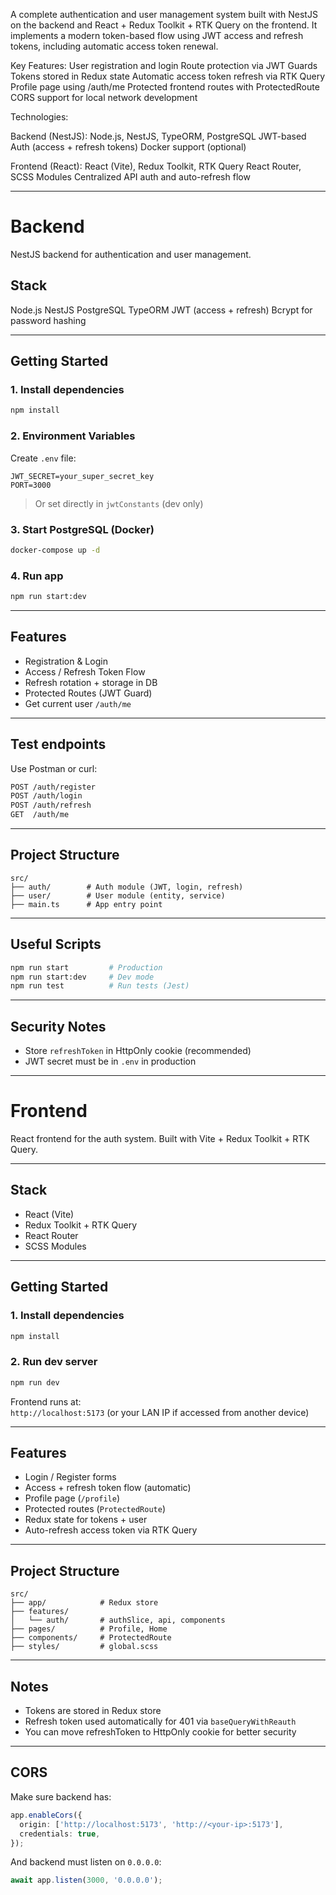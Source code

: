 A complete authentication and user management system built with NestJS on the backend and React + Redux Toolkit + RTK Query on the frontend. It implements a modern token-based flow using JWT access and refresh tokens, including automatic access token renewal.

Key Features:
User registration and login
Route protection via JWT Guards
Tokens stored in Redux state
Automatic access token refresh via RTK Query
Profile page using /auth/me
Protected frontend routes with ProtectedRoute
CORS support for local network development


Technologies:

Backend (NestJS):
Node.js, NestJS, TypeORM, PostgreSQL
JWT-based Auth (access + refresh tokens)
Docker support (optional)

Frontend (React):
React (Vite), Redux Toolkit, RTK Query
React Router, SCSS Modules
Centralized API auth and auto-refresh flow

---

# Backend

NestJS backend for authentication and user management.

## Stack

Node.js
NestJS
PostgreSQL
TypeORM
JWT (access + refresh)
Bcrypt for password hashing

---

## Getting Started

### 1. Install dependencies

```bash
npm install
```

### 2. Environment Variables

Create `.env` file:

```env
JWT_SECRET=your_super_secret_key
PORT=3000
```

> Or set directly in `jwtConstants` (dev only)

### 3. Start PostgreSQL (Docker)

```bash
docker-compose up -d
```

### 4. Run app

```bash
npm run start:dev
```

---

## Features

- Registration & Login
- Access / Refresh Token Flow
- Refresh rotation + storage in DB
- Protected Routes (JWT Guard)
- Get current user `/auth/me`

---

## Test endpoints

Use Postman or curl:

```bash
POST /auth/register
POST /auth/login
POST /auth/refresh
GET  /auth/me
```

---

## Project Structure

```
src/
├── auth/        # Auth module (JWT, login, refresh)
├── user/        # User module (entity, service)
├── main.ts      # App entry point
```

---

## Useful Scripts

```bash
npm run start         # Production
npm run start:dev     # Dev mode
npm run test          # Run tests (Jest)
```

---

## Security Notes

- Store `refreshToken` in HttpOnly cookie (recommended)
- JWT secret must be in `.env` in production

---

# Frontend

React frontend for the auth system. Built with Vite + Redux Toolkit + RTK Query.

---

## Stack

- React (Vite)
- Redux Toolkit + RTK Query
- React Router
- SCSS Modules

---

## Getting Started

### 1. Install dependencies

```bash
npm install
```

### 2. Run dev server

```bash
npm run dev
```

Frontend runs at:  
`http://localhost:5173` (or your LAN IP if accessed from another device)

---

## Features

- Login / Register forms
- Access + refresh token flow (automatic)
- Profile page (`/profile`)
- Protected routes (`ProtectedRoute`)
- Redux state for tokens + user
- Auto-refresh access token via RTK Query

---

## Project Structure

```
src/
├── app/            # Redux store
├── features/
│   └── auth/       # authSlice, api, components
├── pages/          # Profile, Home
├── components/     # ProtectedRoute
├── styles/         # global.scss
```

---

## Notes

- Tokens are stored in Redux store
- Refresh token used automatically for 401 via `baseQueryWithReauth`
- You can move refreshToken to HttpOnly cookie for better security

---

## CORS

Make sure backend has:

```ts
app.enableCors({
  origin: ['http://localhost:5173', 'http://<your-ip>:5173'],
  credentials: true,
});
```

And backend must listen on `0.0.0.0`:

```ts
await app.listen(3000, '0.0.0.0');
```
